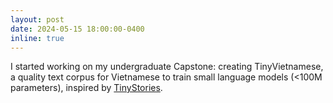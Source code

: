 ```yaml
---
layout: post
date: 2024-05-15 18:00:00-0400
inline: true
---
```


I started working on my undergraduate Capstone: creating TinyVietnamese, a quality text corpus for Vietnamese to train small language models (<100M parameters), inspired by [TinyStories](https://arxiv.org/abs/2305.07759).

